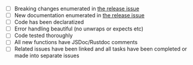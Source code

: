 - [ ] Breaking changes enumerated in [the release issue](https://github.com/demergent-labs/azle/issues/2053)
- [ ] New documentation enumerated in [the release issue](https://github.com/demergent-labs/azle/issues/2053)
- [ ] Code has been declaratized
- [ ] Error handling beautiful (no unwraps or expects etc)
- [ ] Code tested thoroughly
- [ ] All new functions have JSDoc/Rustdoc comments
- [ ] Related issues have been linked and all tasks have been completed or made into separate issues
